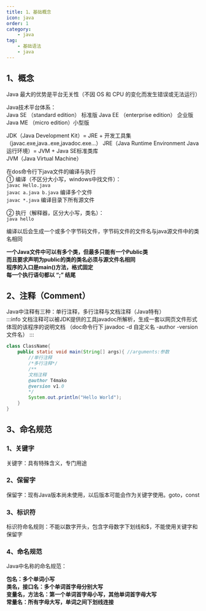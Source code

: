 ```yaml
---
title: 1、基础概念
icon: java
order: 1
category: 
    - java
tag: 
    - 基础语法
    - java
---
```


## 1、概念

Java 最大的优势是平台无关性（不因 OS 和 CPU 的变化而发生错误或无法运行）

Java技术平台体系：  
Java SE （standard edition） 标准版
Java EE （enterprise edition） 企业版  
Java ME （micro edition）小型版  
<!-- more -->
JDK（Java Development Kit）= JRE + 开发工具集（javac.exe,java..exe,javadoc.exe...）
JRE（Java Runtime Environment Java运行环境）= JVM + Java SE标准类库   
JVM（Java Virtual Machine）  

在dos命令行下java文件的编译与执行  
① 编译（不区分大小写，windows中找文件）：   
`javac Hello.java`  
`javac a.java b.java`  编译多个文件    
`javac *.java`  编译目录下所有源文件    

② 执行（解释器，区分大小写，类名）：  
`java hello`    

编译以后会生成一个或多个字节码文件，字节码文件的文件名与java源文件中的类名相同  

**一个Java文件中可以有多个类，但最多只能有一个Public类**  
**而且要求声明为public的类的类名必须与源文件名相同**  
**程序的入口是main()方法，格式固定**  
**每一个执行语句都以 “;” 结尾**  

## 2、注释（Comment）
Java中注释有三种：单行注释，多行注释与文档注释（Java特有）  
:::info 
文档注释可以被JDK提供的工具javadoc所解析，生成一套以网页文件形式体现的该程序的说明文档  （doc命令行下 javadoc -d 自定义名 -author -version 文件名）
:::

```java
class ClassName{
    public static void main(String[] args){ //arguments:参数
        //单行注释
        /*多行注释*/
        /**
        文档注释
        @author T4mako
        @version v1.0
        */
        System.out.println("Hello World"); 
    }
}
```

## 3、命名规范

### 1、关键字

关键字：具有特殊含义，专门用途

### 2、保留字

保留字：现有Java版本尚未使用，以后版本可能会作为关键字使用。goto，const

### 3、标识符

标识符命名规则：不能以数字开头，包含字母数字下划线和$，不能使用关键字和保留字

### 4、命名规范

Java中名称的命名规范：

**包名：多个单词小写**  
**类名，接口名：多个单词首字母分别大写**  
**变量名，方法名：第一个单词首字母小写，其他单词首字母大写**  
**常量名：所有字母大写，单词之间下划线连接**  